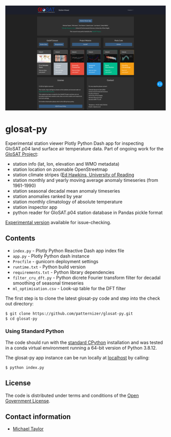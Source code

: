 ![image](https://github.com/patternizer/glosat-py/blob/main/glosat-station-viewer-app-about.png)

# glosat-py

Experimental station viewer Plotly Python Dash app for inspecting GloSAT.p04 land surface air temperature data. Part of ongoing work for the [GloSAT Project](https://www.glosat.org):

* station info (lat, lon, elevation and WMO metadata)
* station location on zoomable OpenStreetmap
* station climate stripes ([Ed Hawkins, University of Reading](https://showyourstripes.info)
* station monthly and yearly moving average anomaly timeseries (from 1961-1990)
* station seasonal decadal mean anomaly timeseries
* station anomalies ranked by year
* station monthly climatology of absolute temperature
* station inspector app
* python reader for GloSAT.p04 station database in Pandas pickle format

[Experimental version](https://glosat-py.herokuapp.com/) available for issue-checking. 

## Contents

* `index.py` - Plotly Python Reactive Dash app index file
* `app.py` - Plotly Python dash instance
* `Procfile` - gunicorn deployment settings
* `runtime.txt` - Python build version
* `requirements.txt` - Python library dependencies
* `filter_cru_dft.py` - Python dicrete Fourier transform filter for decadal smoothing of seasonal timeseries
* `ml_optimisation.csv` - Look-up table for the DFT filter

The first step is to clone the latest glosat-py code and step into the check out directory: 

    $ git clone https://github.com/patternizer/glosat-py.git
    $ cd glosat-py

### Using Standard Python

The code should run with the [standard CPython](https://www.python.org/downloads/) installation and was tested 
in a conda virtual environment running a 64-bit version of Python 3.8.12.

The glosat-py app instance can be run locally at [localhost](http://127.0.0.1:8050/) by calling:

    $ python index.py

## License

The code is distributed under terms and conditions of the [Open Government License](http://www.nationalarchives.gov.uk/doc/open-government-licence/version/3/).

## Contact information

* [Michael Taylor](michael.a.taylor@uea.ac.uk)


